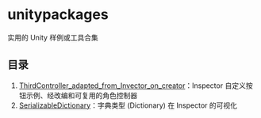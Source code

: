 # unitypackages

实用的 Unity 样例或工具合集

## 目录

1. [ThirdController_adapted_from_Invector_on_creator](1_ThirdController_adapted_from_Invector_on_creator/)：Inspector 自定义按钮示例、经改编和可复用的角色控制器
2. [SerializableDictionary](2_SerializableDictionary/)：字典类型 (Dictionary) 在 Inspector 的可视化

